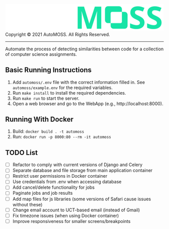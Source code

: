 ![AutoMOSS Logo](/static/img/automoss.png)
Copyright ©️ 2021 AutoMOSS. All Rights Reserved.

---

Automate the process of detecting similarities between code for a collection of computer science assignments.

## Basic Running Instructions
1. Add `automoss/.env` file with the correct information filled in. See `automoss/example.env` for the required variables.
2. Run `make install` to install the required dependencies.
3. Run `make run` to start the server.
4. Open a web browser and go to the WebApp (e.g., http://localhost:8000).

## Running With Docker
1. Build: `docker build . -t automoss`
2. Run: `docker run -p 8000:80 --rm -it automoss`

## TODO List
- [ ] Refactor to comply with current versions of Django and Celery
- [ ] Separate database and file storage from main application container
- [ ] Restrict user permissions in Docker container
- [ ] Use credentials from .env when accessing database
- [ ] Add cancel/delete functionality for jobs
- [ ] Paginate jobs and job results
- [ ] Add map files for js libraries (some versions of Safari cause issues without these)
- [ ] Change email account to UCT-based email (instead of Gmail)
- [ ] Fix timezone issues (when using Docker container)
- [ ] Improve responsiveness for smaller screens/breakpoints